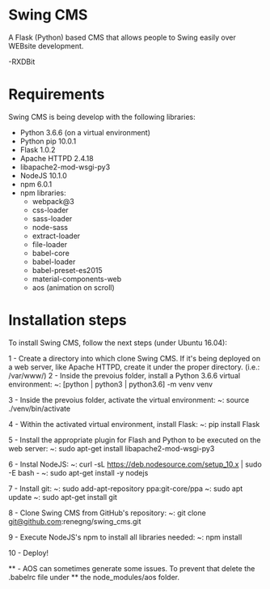 # Swing CMS
A Flask (Python) based CMS that allows people to Swing easily over WEBsite development.

-RXDBit

# Requirements

Swing CMS is being develop with the following libraries:
- Python 3.6.6 (on a virtual environment)
- Python pip 10.0.1
- Flask 1.0.2
- Apache HTTPD 2.4.18
- libapache2-mod-wsgi-py3
- NodeJS 10.1.0
- npm 6.0.1
- npm libraries:
    - webpack@3 
    - css-loader
    - sass-loader
    - node-sass
    - extract-loader
    - file-loader
    - babel-core 
    - babel-loader
    - babel-preset-es2015
    - material-components-web
    - aos (animation on scroll)


# Installation steps

To install Swing CMS, follow the next steps (under Ubuntu 16.04):

1 - Create a directory into which clone Swing CMS. If it's being deployed on a web server, like Apache HTTPD, create it under the proper directory. (i.e.: /var/www/)
2 - Inside the prevoius folder, install a Python 3.6.6 virtual environment:
    ~: [python | python3 | python3.6] -m venv venv

3 - Inside the prevoius folder, activate the virtual environment:
    ~: source ./venv/bin/activate

4 - Within the activated virtual environment, install Flask:
    ~: pip install Flask

5 - Install the appropriate plugin for Flash and Python to be executed on the web server:
    ~: sudo apt-get install libapache2-mod-wsgi-py3

6 - Instal NodeJS:
    ~: curl -sL https://deb.nodesource.com/setup_10.x | sudo -E bash -
    ~: sudo apt-get install -y nodejs

7 - Install git:
    ~: sudo add-apt-repository ppa:git-core/ppa
    ~: sudo apt update
    ~: sudo apt-get install git

8 - Clone Swing CMS from GitHub's repository:
    ~: git clone git@github.com:renegng/swing_cms.git

9 - Execute NodeJS's npm to install all libraries needed:
    ~: npm install

10 - Deploy!

** - AOS can sometimes generate some issues. To prevent that delete the .babelrc file under
**   the node_modules/aos folder.
